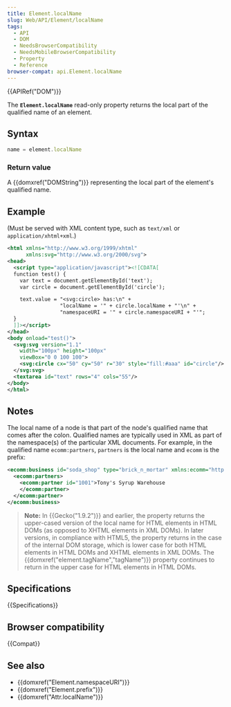 ```yaml
---
title: Element.localName
slug: Web/API/Element/localName
tags:
  - API
  - DOM
  - NeedsBrowserCompatibility
  - NeedsMobileBrowserCompatibility
  - Property
  - Reference
browser-compat: api.Element.localName
---
```

{{APIRef("DOM")}}

The **`Element.localName`** read-only property returns the
local part of the qualified name of an element.

## Syntax

```js
name = element.localName
```

### Return value

A {{domxref("DOMString")}} representing the local part of the element's qualified name.

## Example

(Must be served with XML content type, such as `text/xml` or
`application/xhtml+xml`.)

```xml
<html xmlns="http://www.w3.org/1999/xhtml"
      xmlns:svg="http://www.w3.org/2000/svg">
<head>
  <script type="application/javascript"><![CDATA[
  function test() {
    var text = document.getElementById('text');
    var circle = document.getElementById('circle');

    text.value = "<svg:circle> has:\n" +
                 "localName = '" + circle.localName + "'\n" +
                 "namespaceURI = '" + circle.namespaceURI + "'";
  }
  ]]></script>
</head>
<body onload="test()">
  <svg:svg version="1.1"
    width="100px" height="100px"
    viewBox="0 0 100 100">
    <svg:circle cx="50" cy="50" r="30" style="fill:#aaa" id="circle"/>
  </svg:svg>
  <textarea id="text" rows="4" cols="55"/>
</body>
</html>
```

## Notes

The local name of a node is that part of the node's qualified name that comes after the
colon. Qualified names are typically used in XML as part of the namespace(s) of the
particular XML documents. For example, in the qualified name
`ecomm:partners`, `partners` is the local name and
`ecomm` is the prefix:

```xml
<ecomm:business id="soda_shop" type="brick_n_mortar" xmlns:ecomm="http://example.com/ecomm">
  <ecomm:partners>
    <ecomm:partner id="1001">Tony's Syrup Warehouse
    </ecomm:partner>
  </ecomm:partner>
</ecomm:business>
```

> **Note:** In {{Gecko("1.9.2")}} and earlier, the property returns the
> upper-cased version of the local name for HTML elements in HTML DOMs (as opposed to
> XHTML elements in XML DOMs). In later versions, in compliance with HTML5, the property
> returns in the case of the internal DOM storage, which is lower case for both HTML
> elements in HTML DOMs and XHTML elements in XML DOMs. The
> {{domxref("element.tagName","tagName")}} property continues to return in the upper
> case for HTML elements in HTML DOMs.

## Specifications

{{Specifications}}

## Browser compatibility

{{Compat}}

## See also

- {{domxref("Element.namespaceURI")}}
- {{domxref("Element.prefix")}}
- {{domxref("Attr.localName")}}
